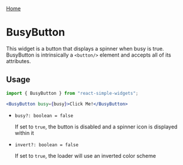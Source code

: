 [Home](../../../README.md)

# BusyButton

This widget is a button that displays a spinner when busy is true.
BusyButton is intrinsically a `<button/>` element and accepts all of its attributes.

## Usage

```jsx
import { BusyButton } from "react-simple-widgets";

<BusyButton busy={busy}>Click Me!</BusyButton>
```

-   `busy?: boolean = false`

    If set to `true`, the button is disabled and a spinner icon is displayed within it

-   `invert?: boolean = false`

    If set to `true`, the loader will use an inverted color scheme
